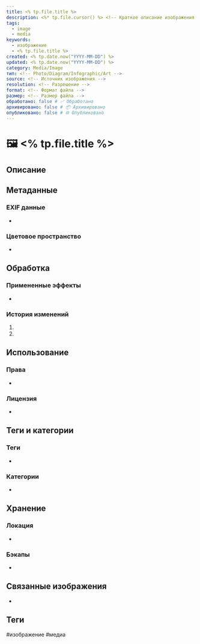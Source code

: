 ```yaml
---
title: <% tp.file.title %>
description: <%* tp.file.cursor() %> <!-- Краткое описание изображения -->
tags:
  - image
  - media
keywords:
  - изображение
  - <% tp.file.title %>
created: <% tp.date.now("YYYY-MM-DD") %>
updated: <% tp.date.now("YYYY-MM-DD") %>
category: Media/Image
тип: <!-- Photo/Diagram/Infographic/Art -->
source: <!-- Источник изображения -->
resolution: <!-- Разрешение -->
format: <!-- Формат файла -->
размер: <!-- Размер файла -->
обработано: false # ✅ Обработано
архивировано: false # 📦 Архивировано
опубликовано: false # 🌐 Опубликовано
---
```


# 🖼️ <% tp.file.title %>

## Описание
<!-- Подробное описание изображения -->


## Метаданные
### EXIF данные
- 

### Цветовое пространство
- 

## Обработка
### Примененные эффекты
- 

### История изменений
1. 
2. 

## Использование
### Права
- 

### Лицензия
- 

## Теги и категории
### Теги
- 

### Категории
- 

## Хранение
### Локация
- 

### Бэкапы
- 

## Связанные изображения
- 

## Теги
#изображение #медиа
